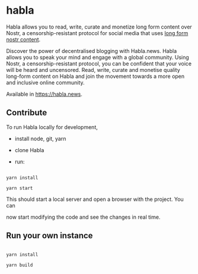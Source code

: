 
# habla

  

Habla allows you to read, write, curate and monetize long form content over Nostr, a censorship-resistant protocol for social media that uses [long form nostr content](https://github.com/nostr-protocol/nips/blob/master/23.md).

  

Discover the power of decentralised blogging with Habla.news. Habla allows you to speak your mind and engage with a global community. Using Nostr, a censorship-resistant protocol, you can be confident that your voice will be heard and uncensored. Read, write, curate and monetise quality long-form content on Habla and join the movement towards a more open and inclusive online community.

  

Available in https://habla.news.

  

## Contribute

  

To run Habla locally for development,

  

* install node, git, yarn

* clone Habla

* run:

```

yarn install

yarn start

```

  

This should start a local server and open a browser with the project. You can

now start modifying the code and see the changes in real time.

  

## Run your own instance

  

```

yarn install

yarn build

```
